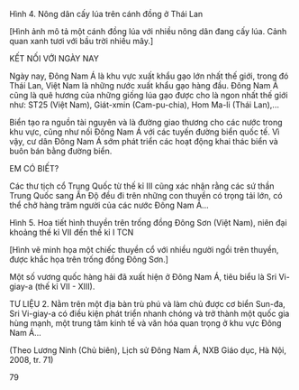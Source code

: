 Hình 4. Nông dân cấy lúa trên cánh đồng ở Thái Lan

[Hình ảnh mô tả một cánh đồng lúa với nhiều nông dân đang cấy lúa. Cảnh quan xanh tươi với bầu trời nhiều mây.]

KẾT NỐI VỚI NGÀY NAY

Ngày nay, Đông Nam Á là khu vực xuất khẩu gạo lớn nhất thế giới, trong đó Thái Lan, Việt Nam là những nước xuất khẩu gạo hàng đầu. Đông Nam Á cũng là quê hương của những giống lúa gạo được cho là ngon nhất thế giới như: ST25 (Việt Nam), Giát-xmin (Cam-pu-chia), Hom Ma-li (Thái Lan),...

Biển tạo ra nguồn tài nguyên và là đường giao thương cho các nước trong khu vực, cũng như nối Đông Nam Á với các tuyến đường biển quốc tế. Vì vậy, cư dân Đông Nam Á sớm phát triển các hoạt động khai thác biển và buôn bán bằng đường biển.

EM CÓ BIẾT?

Các thư tịch cổ Trung Quốc từ thế kỉ III cũng xác nhận rằng các sứ thần Trung Quốc sang Ấn Độ đều đi trên những con thuyền có trọng tải lớn, có thể chở hàng trăm người của các nước Đông Nam Á...

Hình 5. Hoa tiết hình thuyền trên trống đồng Đông Sơn (Việt Nam), niên đại khoảng thế kỉ VII đến thế kỉ I TCN

[Hình vẽ minh họa một chiếc thuyền cổ với nhiều người ngồi trên thuyền, được khắc họa trên trống đồng Đông Sơn.]

Một số vương quốc hàng hải đã xuất hiện ở Đông Nam Á, tiêu biểu là Sri Vi-giay-a (thế kỉ VII - XIII).

TƯ LIỆU 2. Nằm trên một địa bàn trù phú và làm chủ được cơ biển Sun-đa, Sri Vi-giay-a có điều kiện phát triển nhanh chóng và trở thành một quốc gia hùng mạnh, một trung tâm kinh tế và văn hóa quan trọng ở khu vực Đông Nam Á...

(Theo Lương Ninh (Chủ biên), Lịch sử Đông Nam Á, NXB Giáo dục, Hà Nội, 2008, tr. 71)

79